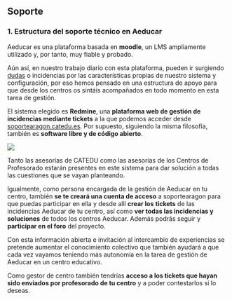 ## Soporte

### 1\. Estructura del soporte técnico en Aeducar

Aeducar es una plataforma basada en **moodle**, un LMS ampliamente utilizado y, por tanto, muy fiable y probado.

Aún así, en nuestro trabajo diario con esta plataforma, pueden ir surgiendo [dudas](https://moodle.catedu.es/mod/forum/view.php?id=20154 "Dudas") o incidencias por las características propias de nuestro sistema y configuración, por eso hemos pensado en una estructura de apoyo para que desde los centros os sintáis acompañados en todo momento en esta tarea de gestión.

El sistema elegido es **Redmine**, una **plataforma web de gestión de incidencias mediante tickets** a la que podemos acceder desde [soportearagon.catedu.es](https://soportearagon.catedu.es/). Por supuesto, siguiendo la misma filosofía, también es **software libre y de código abierto**.

![](https://lh5.googleusercontent.com/u63n3b6B-zpJz5i7531Xf-3bFNJXtwuZNSVqoqd5rFCtfDMMu9iCykSS7tG_r65GOaLxoUvj29scLf87_W7FFIxBzUrMZtYyy6PhkvXzcuQCJo8cFpDddoxMWb8yBbWflBvl_N4K)

  

Tanto las asesorías de CATEDU como las asesorías de los Centros de Profesorado estarán presentes en este sistema para dar solución a todas las cuestiones que se vayan planteando.

Igualmente, como persona encargada de la gestión de Aeducar en tu centro, también **se te creará una cuenta de acceso** a soportearagon para que puedas participar en ella y desde allí **crear los** **tickets** de las incidencias Aeducar de tu centro, así como **ver todas las incidencias y soluciones** de todos los centros Aeducar. Además podrás seguir y **participar en el foro** del proyecto.  

Con esta información abierta e invitación al intercambio de experiencias se pretende aumentar el conocimiento colectivo que también ayudará a que cada vez vayamos teniendo más autonomía en la tarea de gestión de Aeducar en un centro educativo.

Como gestor de centro también tendrías **acceso a los tickets que hayan sido enviados por profesorado de tu centro** y a poder contestarlos si lo deseas.
